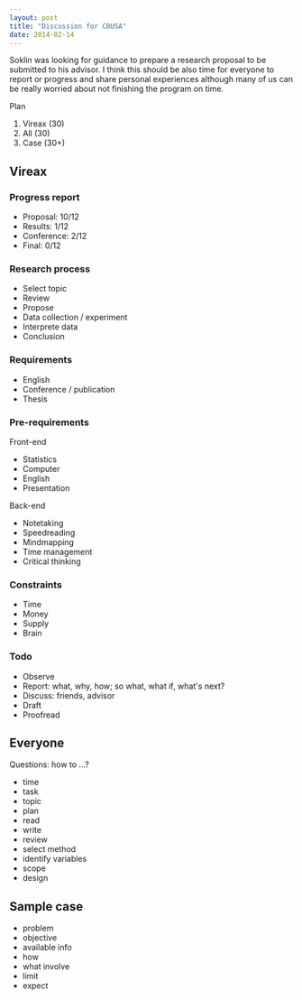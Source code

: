 ```yaml
---
layout: post
title: "Discussion for CBUSA"
date: 2014-02-14
---
```


Soklin was looking for guidance to prepare a research proposal to be submitted to his advisor. I think this should be also time for everyone to report or progress and share personal experiences although many of us can be really worried about not finishing the program on time. 

Plan

1. Vireax (30)
2. All (30)
3. Case (30+)

## Vireax ##

### Progress report ###

- Proposal: 10/12
- Results: 1/12
- Conference: 2/12
- Final: 0/12

### Research process ###

- Select topic
- Review
- Propose
- Data collection / experiment
- Interprete data
- Conclusion

### Requirements ###

- English
- Conference / publication
- Thesis

### Pre-requirements ###

Front-end

- Statistics
- Computer
- English
- Presentation

Back-end 

- Notetaking
- Speedreading
- Mindmapping
- Time management
- Critical thinking

### Constraints ###

- Time
- Money
- Supply
- Brain

### Todo ###

- Observe
- Report: what, why, how; so what, what if, what's next?
- Discuss: friends, advisor
- Draft
- Proofread


## Everyone ##

Questions: how to ...?

- time
- task
- topic
- plan
- read
- write
- review
- select method
- identify variables
- scope
- design


## Sample case ##

- problem
- objective
- available info
- how
- what involve
- limit
- expect

